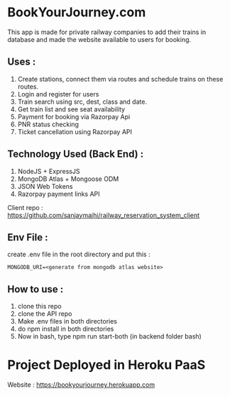 # BookYourJourney.com

This app is made for private railway companies to add their trains in database and made the website available to users for booking.

## Uses : 
1. Create stations, connect them via routes and schedule trains on these routes.
2. Login and register for users
3. Train search using src, dest, class and date.
4. Get train list and see seat availability
5. Payment for booking via Razorpay Api
6. PNR status checking
7. Ticket cancellation using Razorpay API

## Technology Used (Back End) : 

1. NodeJS + ExpressJS
2. MongoDB Atlas + Mongoose ODM
3. JSON Web Tokens
4. Razorpay payment links API

Client repo : https://github.com/sanjaymajhi/railway_reservation_system_client

## Env File : 
create .env file in the root directory and put this :
```
MONGODB_URI=<generate from mongodb atlas website>
```

## How to use : 
1. clone this repo
2. clone the API repo
3. Make .env files in both directories
4. do npm install in both directories
5. Now in bash, type npm run start-both (in backend folder bash)

# Project Deployed in Heroku PaaS

Website : https://bookyourjourney.herokuapp.com


